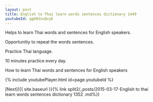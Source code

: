 ```yaml
---
layout: post
title: English to Thai learn words sentences dictionary 1449 
youtubeId: qgkN1nxQvyE
---
```

 
 
Helps to learn Thai words and sentences for English speakers.

Opportunitiy to repeat the words sentences. 

Practice Thai language. 
 
10 minutes practice every day. 
 
How to learn Thai words and sentences for English speakers 
 
{% include youtubePlayer.html id=page.youtubeId %}
 
 
[Next]({{ site.baseurl }}{% link  split2/_posts/2015-03-17-English to thai learn words sentences dictionary 1352 .md%})
 
